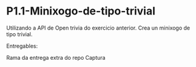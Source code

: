 # P1.1-Minixogo-de-tipo-trivial

Utilizando a API de Open trivia do exercicio anterior. Crea un minixogo de tipo trivial.

Entregables:

Rama da entrega extra do repo
Captura
